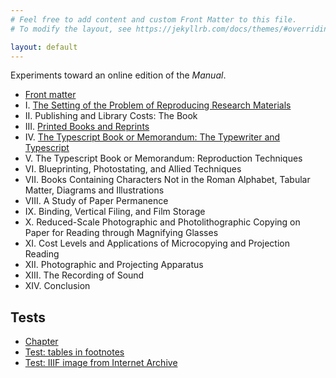```yaml
---
# Feel free to add content and custom Front Matter to this file.
# To modify the layout, see https://jekyllrb.com/docs/themes/#overriding-theme-defaults

layout: default
---
```


Experiments toward an online edition of the *Manual*.

- [Front matter](sections/00-front.html)
- I. [The Setting of the Problem of Reproducing Research Materials](sections/01-the-setting-of-the-problem-of-reproducing-research-materials.html)
- II. Publishing and Library Costs: The Book
- III. [Printed Books and Reprints](sections/03-printed-books.html)
- IV. [The Typescript Book or Memorandum: The Typewriter and Typescript](sections/04-the-typescript-book-or-memorandum-typescript.html)
- V. The Typescript Book or Memorandum: Reproduction Techniques
- VI. Blueprinting, Photostating, and Allied Techniques
- VII. Books Containing Characters Not in the Roman Alphabet, Tabular Matter, Diagrams and Illustrations
- VIII. A Study of Paper Permanence
- IX. Binding, Vertical Filing, and Film Storage
- X. Reduced-Scale Photographic and Photolithographic Copying on Paper for Reading through Magnifying Glasses
- XI. Cost Levels and Applications of Microcopying and Projection Reading
- XII. Photographic and Projecting Apparatus
- XIII. The Recording of Sound
- XIV. Conclusion

## Tests

- [Chapter](sections/01-the-setting-of-the-problem-of-reproducing-research-materials.html)
- [Test: tables in footnotes](tests/table-test.html)
- [Test: IIIF image from Internet Archive](tests/image-test.html)
